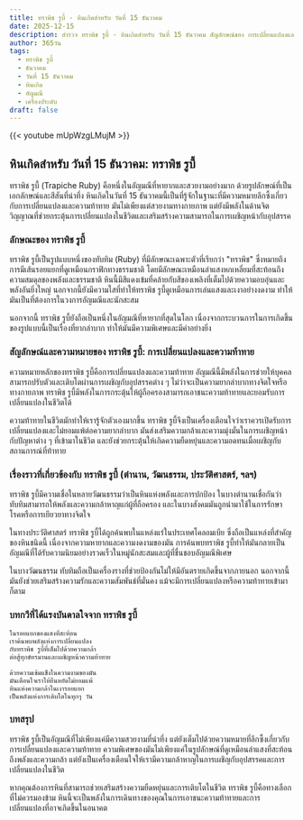 ```yaml
---
title: ทราพิช รูบี้ - หินเกิดสำหรับ วันที่ 15 ธันวาคม
date: 2025-12-15
description: สำรวจ ทราพิช รูบี้ - หินเกิดสำหรับ วันที่ 15 ธันวาคม สัญลักษณ์ของ การเปลี่ยนแปลงและความท้าทาย มาเรียนรู้ความหมายลึกซึ้งของหินพิเศษนี้
author: 365วัน
tags:
  - ทราพิช รูบี้
  - ธันวาคม
  - วันที่ 15 ธันวาคม
  - หินเกิด
  - อัญมณี
  - เครื่องประดับ
draft: false
---
```


{{< youtube mUpWzgLMujM >}}

## หินเกิดสำหรับ วันที่ 15 ธันวาคม: ทราพิช รูบี้

ทราพิช รูบี้ (Trapiche Ruby) คือหนึ่งในอัญมณีที่หายากและสวยงามอย่างมาก ด้วยรูปลักษณ์ที่เป็นเอกลักษณ์และสีสันที่น่าทึ่ง หินเกิดในวันที่ 15 ธันวาคมนี้เป็นที่รู้จักในฐานะที่มีความหมายลึกซึ้งเกี่ยวกับการเปลี่ยนแปลงและความท้าทาย มันไม่เพียงแต่สวยงามทางกายภาพ แต่ยังมีพลังในด้านจิตวิญญาณที่ช่วยกระตุ้นการเปลี่ยนแปลงในชีวิตและเสริมสร้างความสามารถในการเผชิญหน้ากับอุปสรรค

### ลักษณะของ ทราพิช รูบี้

ทราพิช รูบี้เป็นรูปแบบหนึ่งของทับทิม (Ruby) ที่มีลักษณะเฉพาะตัวที่เรียกว่า "ทราพิช" ซึ่งหมายถึงการมีเส้นรอยแยกที่ดูเหมือนกราฟิกทางธรรมชาติ โดยมีลักษณะเหมือนลำแสงหกเหลี่ยมที่สะท้อนถึงความสมดุลของพลังและธรรมชาติ หินนี้มีสีแดงเข้มที่คล้ายกับสีของเพลิงที่เต็มไปด้วยความอบอุ่นและพลังอันยิ่งใหญ่ นอกจากนี้ยังมีความใสที่ทำให้ทราพิช รูบี้ดูเหมือนการเล่นแสงและเงาอย่างงดงาม ทำให้มันเป็นที่ต้องการในวงการอัญมณีและนักสะสม

นอกจากนี้ ทราพิช รูบี้ยังถือเป็นหนึ่งในอัญมณีที่หายากที่สุดในโลก เนื่องจากกระบวนการในการเกิดขึ้นของรูปแบบนี้เป็นเรื่องที่ยากลำบาก ทำให้มันมีความพิเศษและมีค่าอย่างยิ่ง

### สัญลักษณ์และความหมายของ ทราพิช รูบี้: การเปลี่ยนแปลงและความท้าทาย

ความหมายหลักของทราพิช รูบี้คือการเปลี่ยนแปลงและความท้าทาย อัญมณีนี้มีพลังในการช่วยให้บุคคลสามารถปรับตัวและเติบโตผ่านการเผชิญกับอุปสรรคต่าง ๆ ไม่ว่าจะเป็นความยากลำบากทางจิตใจหรือทางกายภาพ ทราพิช รูบี้มีพลังในการกระตุ้นให้ผู้ถือครองสามารถเอาชนะความท้าทายและยอมรับการเปลี่ยนแปลงในชีวิตได้

ความท้าทายในชีวิตมักทำให้เรารู้จักตัวเองมากขึ้น ทราพิช รูบี้จึงเป็นเครื่องเตือนใจว่าเราควรเปิดรับการเปลี่ยนแปลงและไม่ยอมแพ้ต่อความยากลำบาก มันส่งเสริมความกล้าและความมุ่งมั่นในการเผชิญหน้ากับปัญหาต่าง ๆ ที่เข้ามาในชีวิต และยังช่วยกระตุ้นให้เกิดความยืดหยุ่นและความอดทนเมื่อเผชิญกับสถานการณ์ที่ท้าทาย

### เรื่องราวที่เกี่ยวข้องกับ ทราพิช รูบี้ (ตำนาน, วัฒนธรรม, ประวัติศาสตร์, ฯลฯ)

ทราพิช รูบี้มีความเชื่อในหลายวัฒนธรรมว่าเป็นหินแห่งพลังและการปกป้อง ในบางตำนานเชื่อกันว่า ทับทิมสามารถให้พลังและความกล้าหาญแก่ผู้ที่ถือครอง และในบางสังคมมันถูกนำมาใช้ในการรักษาโรคหรือการเยียวยาทางจิตใจ

ในทางประวัติศาสตร์ ทราพิช รูบี้ได้ถูกค้นพบในแหล่งแร่ในประเทศโคลอมเบีย ซึ่งถือเป็นแหล่งที่สำคัญของหินชนิดนี้ เนื่องจากความหายากและความงดงามของมัน การค้นพบทราพิช รูบี้ทำให้มันกลายเป็นอัญมณีที่ได้รับความนิยมอย่างรวดเร็วในหมู่นักสะสมและผู้ที่ชื่นชอบอัญมณีพิเศษ

ในบางวัฒนธรรม ทับทิมถือเป็นเครื่องรางที่ช่วยป้องกันไม่ให้มีอันตรายเกิดขึ้นจากภายนอก นอกจากนี้มันยังช่วยเสริมสร้างความรักและความสัมพันธ์ที่มั่นคง แม้จะมีการเปลี่ยนแปลงหรือความท้าทายเข้ามาก็ตาม

### บทกวีที่ได้แรงบันดาลใจจาก ทราพิช รูบี้

```
ในรอยแยกของแสงที่สะท้อน
เราค้นพบพลังแห่งการเปลี่ยนแปลง
กับทราพิช รูบี้ที่เต็มไปด้วยความกล้า
ต่อสู้ทุกข์ทรมานและเผชิญหน้าความท้าทาย

ด้วยความเข้มแข็งในความงามของมัน
มันเตือนใจเราให้ยืนหยัดไม่ยอมแพ้
หินแห่งความกล้าในเงารอยแยก
เป็นพลังแห่งการเติบโตในทุกๆ วัน
```

### บทสรุป

ทราพิช รูบี้เป็นอัญมณีที่ไม่เพียงแค่มีความสวยงามที่น่าทึ่ง แต่ยังเต็มไปด้วยความหมายที่ลึกซึ้งเกี่ยวกับการเปลี่ยนแปลงและความท้าทาย ความพิเศษของมันไม่เพียงแค่ในรูปลักษณ์ที่ดูเหมือนลำแสงที่สะท้อนถึงพลังและความกล้า แต่ยังเป็นเครื่องเตือนใจให้เรามีความกล้าหาญในการเผชิญกับอุปสรรคและการเปลี่ยนแปลงในชีวิต

หากคุณต้องการหินที่สามารถช่วยเสริมสร้างความยืดหยุ่นและการเติบโตในชีวิต ทราพิช รูบี้คือทางเลือกที่ไม่ควรมองข้าม หินนี้จะเป็นพลังในการเดินทางของคุณในการเอาชนะความท้าทายและการเปลี่ยนแปลงที่อาจเกิดขึ้นในอนาคต